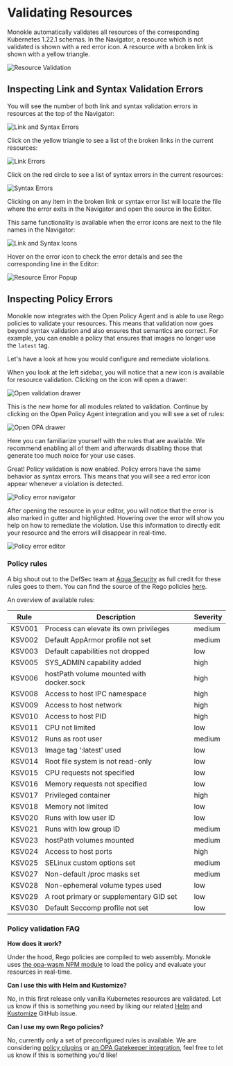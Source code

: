 # Validating Resources

Monokle automatically validates all resources of the corresponding Kubernetes 1.22.1 schemas. In the Navigator, a resource which is not validated is shown with a red error icon. A resource with a broken link is shown with a yellow triangle.

![Resource Validation](img/link-syntax-errors-image-1-1.5.0.png)

## **Inspecting Link and Syntax Validation Errors**

You will see the number of both link and syntax validation errors in resources at the top of the Navigator:

![Link and Syntax Errors](img/navigator-link-and-syntax-errors-header-1.6.0.png)

Click on the yellow triangle to see a list of the broken links in the current resources:

![Link Errors](img/navigator-broken-links-list-1.6.0.png)

Click on the red circle to see a list of syntax errors in the current resources:

![Syntax Errors](img/navigator-syntax-errors-list-1.6.0.png)

Clicking on any item in the broken link or syntax error list will locate the file where the error exits in the Navigator and open the source in the Editor.

This same functionality is available when the error icons are next to the file names in the Navigator:

![Link and Syntax Icons](img/navigator-link-syntax-errors-1.6.0.png)

Hover on the error icon to check the error details and see the corresponding line in the Editor:

![Resource Error Popup](img/error-details-popup-1.5.0.png)

## **Inspecting Policy Errors**

Monokle now integrates with the Open Policy Agent and is able to use Rego policies to validate your resources. This means that validation now goes beyond syntax validation and also ensures that semantics are correct. For example, you can enable a policy that ensures that images no longer use the `latest` tag.

Let's have a look at how you would configure and remediate violations.

When you look at the left sidebar, you will notice that a new icon is available for resource validation. Clicking on the icon will open a drawer:

![Open validation drawer](img/missing.png)

This is the new home for all modules related to validation. Continue by clicking on the Open Policy Agent integration and you will see a set of rules:

![Open OPA drawer](img/missing.png)

Here you can familiarize yourself with the rules that are available. We recommend enabling all of them and afterwards disabling those that generate too much noice for your use cases.

Great! Policy validation is now enabled. Policy errors have the same behavior as syntax errors. This means that you will see a red error icon appear whenever a violation is detected.

![Policy error navigator](img/missing.png)

After opening the resource in your editor, you will notice that the error is also marked in gutter and highlighted. Hovering over the error will show you help on how to remediate the violation. Use this information to directly edit your resource and the errors will disappear in real-time.

![Policy error editor](img/missing.png)

### Policy rules

A big shout out to the DefSec team at [Aqua Security][aqua] as full credit for these rules goes to them. You can find the source of the Rego policies [here][aqua-defsec].

An overview of available rules:

| Rule   | Description                              | Severity |
| ------ | ---------------------------------------- | -------- |
| KSV001 | Process can elevate its own privileges   | medium   |
| KSV002 | Default AppArmor profile not set         | medium   |
| KSV003 | Default capabilities not dropped         | low      |
| KSV005 | SYS_ADMIN capability added               | high     |
| KSV006 | hostPath volume mounted with docker.sock | high     |
| KSV008 | Access to host IPC namespace             | high     |
| KSV009 | Access to host network                   | high     |
| KSV010 | Access to host PID                       | high     |
| KSV011 | CPU not limited                          | low      |
| KSV012 | Runs as root user                        | medium   |
| KSV013 | Image tag ':latest' used                 | low      |
| KSV014 | Root file system is not read-only        | low      |
| KSV015 | CPU requests not specified               | low      |
| KSV016 | Memory requests not specified            | low      |
| KSV017 | Privileged container                     | high     |
| KSV018 | Memory not limited                       | low      |
| KSV020 | Runs with low user ID                    | low      |
| KSV021 | Runs with low group ID                   | medium   |
| KSV023 | hostPath volumes mounted                 | medium   |
| KSV024 | Access to host ports                     | high     |
| KSV025 | SELinux custom options set               | medium   |
| KSV027 | Non-default /proc masks set              | medium   |
| KSV028 | Non-ephemeral volume types used          | low      |
| KSV029 | A root primary or supplementary GID set  | low      |
| KSV030 | Default Seccomp profile not set          | low      |

### Policy validation FAQ

**How does it work?**

Under the hood, Rego policies are compiled to web assembly. Monokle uses [the opa-wasm NPM module][npm-opa-wasm] to load the policy and evaluate your resources in real-time.

**Can I use this with Helm and Kustomize?**

No, in this first release only vanilla Kubernetes resources are validated. Let us know if this is something you need by liking our related [Helm][github-validate-helm] and [Kustomize][github-validate-kustomize] GitHub issue.

**Can I use my own Rego policies?**

No, currently only a set of preconfigured rules is available. We are considering [policy plugins][github-custom-rego] or [an OPA Gatekeeper integration][github-opa-gatekeeper], feel free to let us know if this is something you'd like!

[npm-opa-wasm]: https://www.npmjs.com/package/@open-policy-agent/opa-wasm
[aqua]: https://www.aquasec.com/
[aqua-defsec]: https://github.com/aquasecurity/defsec
[github-validate-helm]: https://github.com/kubeshop/monokle/issues/1696
[github-validate-kustomize]: https://github.com/kubeshop/monokle/issues/1695
[github-custom-rego]: https://github.com/kubeshop/monokle/issues/1697
[github-opa-gatekeeper]: https://github.com/kubeshop/monokle/issues/1698
